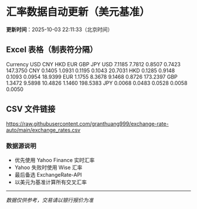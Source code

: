 # 汇率数据自动更新（美元基准）

**更新时间**：2025-10-03 22:11:33（北京时间）

## Excel 表格（制表符分隔）

Currency	USD	CNY	HKD	EUR	GBP	JPY
USD		7.1185	7.7812	0.8507	0.7423	147.3750
CNY	0.1405		1.0931	0.1195	0.1043	20.7031
HKD	0.1285	0.9148		0.1093	0.0954	18.9399
EUR	1.1755	8.3678	9.1468		0.8726	173.2397
GBP	1.3472	9.5898	10.4826	1.1460		198.5383
JPY	0.0068	0.0483	0.0528	0.0058	0.0050	

## CSV 文件链接

https://raw.githubusercontent.com/granthuang999/exchange-rate-auto/main/exchange_rates.csv

### 数据源说明
- 优先使用 Yahoo Finance 实时汇率
- Yahoo 失败时使用 Wise 汇率
- 最后备选 ExchangeRate-API
- 以美元为基准计算所有交叉汇率

---
*数据仅供参考，交易请以银行报价为准*